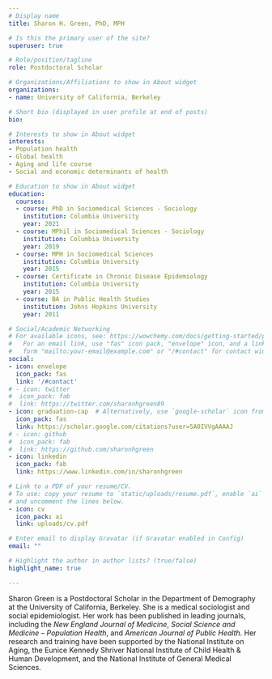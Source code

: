```yaml
---
# Display name
title: Sharon H. Green, PhD, MPH

# Is this the primary user of the site?
superuser: true

# Role/position/tagline
role: Postdoctoral Scholar

# Organizations/Affiliations to show in About widget
organizations:
- name: University of California, Berkeley

# Short bio (displayed in user profile at end of posts)
bio:

# Interests to show in About widget
interests:
- Population health
- Global health
- Aging and life course
- Social and economic determinants of health

# Education to show in About widget
education:
  courses:
  - course: PhD in Sociomedical Sciences - Sociology
    institution: Columbia University
    year: 2021
  - course: MPhil in Sociomedical Sciences - Sociology
    institution: Columbia University
    year: 2019
  - course: MPH in Sociomedical Sciences
    institution: Columbia University
    year: 2015
  - course: Certificate in Chronic Disease Epidemiology
    institution: Columbia University
    year: 2015
  - course: BA in Public Health Studies
    institution: Johns Hopkins University
    year: 2011

# Social/Academic Networking
# For available icons, see: https://wowchemy.com/docs/getting-started/page-builder/#icons
#   For an email link, use "fas" icon pack, "envelope" icon, and a link in the
#   form "mailto:your-email@example.com" or "/#contact" for contact widget.
social:
- icon: envelope
  icon_pack: fas
  link: '/#contact'
# - icon: twitter
#  icon_pack: fab
#  link: https://twitter.com/sharonhgreen89
- icon: graduation-cap  # Alternatively, use `google-scholar` icon from `ai` icon pack
  icon_pack: fas
  link: https://scholar.google.com/citations?user=5A0IVVgAAAAJ
# - icon: github
#  icon_pack: fab
#  link: https://github.com/sharonhgreen
- icon: linkedin
  icon_pack: fab
  link: https://www.linkedin.com/in/sharonhgreen

# Link to a PDF of your resume/CV.
# To use: copy your resume to `static/uploads/resume.pdf`, enable `ai` icons in `params.toml`, 
# and uncomment the lines below.
- icon: cv
  icon_pack: ai
  link: uploads/cv.pdf

# Enter email to display Gravatar (if Gravatar enabled in Config)
email: ""

# Highlight the author in author lists? (true/false)
highlight_name: true

---
```


Sharon Green is a Postdoctoral Scholar in the Department of Demography at the University of California, Berkeley. She is a medical sociologist and social epidemiologist. Her work has been published in leading journals, including the *New England Journal of Medicine*, *Social Science and Medicine – Population Health*, and *American Journal of Public Health*. Her research and training have been supported by the National Institute on Aging, the Eunice Kennedy Shriver National Institute of Child Health & Human Development, and the National Institute of General Medical Sciences.

<!-- Global site tag (gtag.js) - Google Analytics -->
<script async src="https://www.googletagmanager.com/gtag/js?id=G-C1T2Q3D21K"></script>
<script>
  window.dataLayer = window.dataLayer || [];
  function gtag(){dataLayer.push(arguments);}
  gtag('js', new Date());

  gtag('config', 'G-C1T2Q3D21K');
</script>
